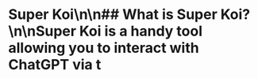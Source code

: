 # Super Koi\n\n## What is Super Koi?\n\nSuper Koi is a handy tool allowing you to interact with ChatGPT via t
